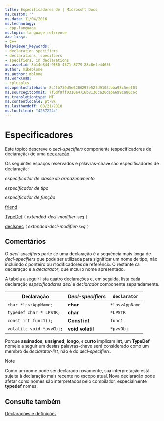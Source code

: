 ```yaml
---
title: Especificadores de | Microsoft Docs
ms.custom: ''
ms.date: 11/04/2016
ms.technology:
- cpp-language
ms.topic: language-reference
dev_langs:
- C++
helpviewer_keywords:
- declaration specifiers
- declarations, specifiers
- specifiers, in declarations
ms.assetid: 8b14e844-9880-4571-8779-28c8efe44633
author: mikeblome
ms.author: mblome
ms.workload:
- cplusplus
ms.openlocfilehash: 8c1fb739d5e6206297e52fd9103cbba98c5eef01
ms.sourcegitcommit: 7f3df9ff0310a4716b8136ca20deba699ca86c6c
ms.translationtype: MT
ms.contentlocale: pt-BR
ms.lasthandoff: 08/21/2018
ms.locfileid: "42572244"
---
```

# <a name="specifiers"></a>Especificadores
Este tópico descreve o *decl-specifiers* componente (especificadores de declaração) de uma [declaração](declarations-and-definitions-cpp.md).  
  
 Os seguintes espaços reservados e palavras-chave são especificadores de declaração:  
  
 *especificador de classe de armazenamento*  
  
 *especificador de tipo*  
  
 *especificador de função*  
  
 [friend](friend-cpp.md)  
 
 [TypeDef](aliases-and-typedefs-cpp.md) `(` *extended-decl-modifier-seq* `)`  

 [declspec](declspec.md) `(` *extended-decl-modifier-seq* `)`  
  
## <a name="remarks"></a>Comentários  
 O *decl-specifiers* parte de uma declaração é a sequência mais longa de *decl-specifiers* que pode ser utilizada para significar um nome de tipo, não incluindo o ponteiro ou modificadores de referência. O restante da declaração é a *declarador*, que inclui o nome apresentado.  
  
 A tabela a seguir lista quatro declarações e, em seguida, lista cada declaração *especificadores decl* e *declarador* componente separadamente.  
  
|Declaração|*Decl-specifiers*|`declarator`|  
|-----------------|------------------------|------------------|  
|`char *lpszAppName;`|**char**|`*lpszAppName`|  
|`typedef char * LPSTR;`|**char**|`*LPSTR`|  
|`const int func1();`|**Const int**|`func1`|  
|`volatile void *pvvObj;`|**void volátil**|`*pvvObj`|  
  
 Porque **assinados**, **unsigned**, **longo**, e **curto** implicam **int**, um  **TypeDef** nomeie a seguir um destas palavras-chave será considerado como um membro do *declarator-list,* não é do *decl-specifiers*.  
  
> [!NOTE]
>  Como um nome pode ser declarado novamente, sua interpretação está sujeita à declaração mais recente no escopo atual. Nova declaração pode afetar como nomes são interpretados pelo compilador, especialmente **typedef** nomes.  
  
## <a name="see-also"></a>Consulte também  
 [Declarações e definições](declarations-and-definitions-cpp.md)

